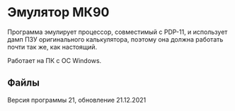 # Эмулятор МК90
Программа эмулирует процессор, совместимый с PDP-11, и использует дамп ПЗУ оригинального калькулятора, поэтому она должна работать почти так же, как настоящий.

Работает на ПК с ОС Windows.

## Файлы
Версия программы 21, обновление 21.12.2021 
